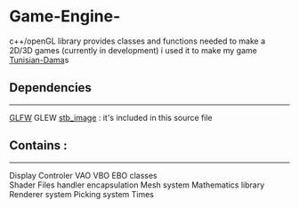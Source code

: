 # Game-Engine-
c++/openGL library provides classes and functions needed to make a 2D/3D games (currently in development) 
i used it to make my game [Tunisian-Dama](https://github.com/ihebrachdi/Tunisian-Dama)s

## Dependencies 
---
[GLFW](https://www.glfw.org/download.html)
GLEW 
[stb_image](https://github.com/nothings/stb) : it's included in this source file 

## Contains : 
---
Display Controler
VAO VBO EBO classes  
Shader Files handler encapsulation
Mesh system
Mathematics library
Renderer system
Picking system
Times 







